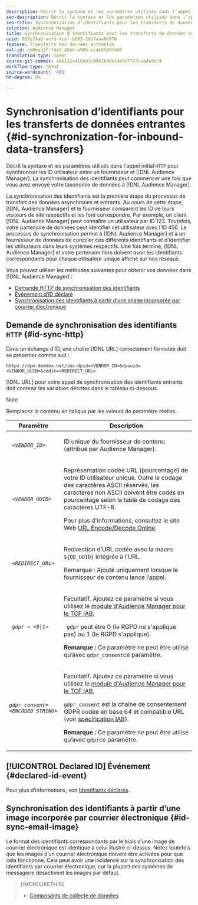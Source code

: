```yaml
---
description: Décrit la syntaxe et les paramètres utilisés dans l’appel HTTP initial pour synchroniser les ID utilisateur entre un fournisseur et une Audience Manager. La synchronisation des identifiants peut commencer une fois que vous avez envoyé votre taxonomie de données à l’Audience Manager.
seo-description: Décrit la syntaxe et les paramètres utilisés dans l’appel HTTP initial pour synchroniser les ID utilisateur entre un fournisseur et une Audience Manager. La synchronisation des identifiants peut commencer une fois que vous avez envoyé votre taxonomie de données à l’Audience Manager.
seo-title: Synchronisation d’identifiants pour les transferts de données entrantes
solution: Audience Manager
title: Synchronisation d’identifiants pour les transferts de données entrantes
uuid: 037e74a6-acfd-4cef-b693-16b7aaa8e976
feature: Transferts des données entrantes
exl-id: cd9be32f-f443-45bd-a906-ec4c8589f608
translation-type: tm+mt
source-git-commit: 48b122a4184d1c0662b9de14e92f727caa4a9d74
workflow-type: tm+mt
source-wordcount: '481'
ht-degree: 8%

---
```


# Synchronisation d’identifiants pour les transferts de données entrantes {#id-synchronization-for-inbound-data-transfers}

Décrit la syntaxe et les paramètres utilisés dans l&#39;appel initial `HTTP` pour synchroniser les ID utilisateur entre un fournisseur et [!DNL Audience Manager]. La synchronisation des identifiants peut commencer une fois que vous avez envoyé votre taxonomie de données à [!DNL Audience Manager].

La synchronisation des identifiants est la première étape du processus de transfert des données asynchrones et entrants. Au cours de cette étape, [!DNL Audience Manager] et le fournisseur comparent les ID de leurs visiteurs de site respectifs et les font correspondre. Par exemple, un client [!DNL Audience Manager] peut connaître un utilisateur par ID 123. Toutefois, votre partenaire de données peut identifier cet utilisateur avec l’ID 456. Le processus de synchronisation permet à [!DNL Audience Manager] et à un fournisseur de données de concilier ces différents identifiants et d’identifier les utilisateurs dans leurs systèmes respectifs. Une fois terminé, [!DNL Audience Manager] et votre partenaire tiers doivent avoir les identifiants correspondants pour chaque utilisateur unique affiché sur nos réseaux.

Vous pouvez utiliser les méthodes suivantes pour obtenir vos données dans [!DNL Audience Manager] :

* [Demande HTTP de synchronisation des identifiants](../../../integration/sending-audience-data/batch-data-transfer-explained/id-sync-http.md#id-sync-http)
* [Événement d’ID déclaré](../../../integration/sending-audience-data/batch-data-transfer-explained/id-sync-http.md#declared-id-event)
* [Synchronisation des identifiants à partir d’une image incorporée par courrier électronique](../../../integration/sending-audience-data/batch-data-transfer-explained/id-sync-http.md#id-sync-email-image)

## Demande de synchronisation des identifiants `HTTP` {#id-sync-http}

Dans un échange d’ID, une chaîne [!DNL URL] correctement formatée doit se présenter comme suit :

```
https://dpm.demdex.net/ibs:dpid=<VENDOR_ID>&dpuuid=<VENDOR_UUID>&redir=<REDIRECT_URL>
```

[!DNL URL] pour votre appel de synchronisation des identifiants entrants doit contenir les variables décrites dans le tableau ci-dessous.

>[!NOTE]
>
>Remplacez le contenu en italique par les valeurs de paramètre réelles.

<table id="table_EB9F4246E2A34ABB8ED06EA458EB186F"> 
 <thead> 
  <tr> 
   <th colname="col1" class="entry"> Paramètre </th> 
   <th colname="col2" class="entry"> Description </th> 
  </tr> 
 </thead>
 <tbody> 
  <tr> 
   <td colname="col1"> <code> <i>&lt;VENDOR_ID&gt;</i> </code> </td> 
   <td colname="col2"> <p>ID unique du fournisseur de contenu (attribué par <span class="keyword"> Audience Manager</span>). </p> </td> 
  </tr> 
  <tr> 
   <td colname="col1"> <code> <i>&lt;VENDOR_UUID&gt;</i> </code> </td> 
   <td colname="col2"> <p>Représentation codée URL (pourcentage) de votre ID utilisateur unique. Outre le codage des caractères ASCII réservés, les caractères non ASCII doivent être codés en pourcentage selon la table de codage des caractères UTF-8. </p> <p>Pour plus d'informations, consultez le site Web <a href="https://www.url-encode-decode.com" format="http" scope="external"> URL Encode/Decode Online</a>. </p> </td> 
  </tr> 
  <tr> 
   <td colname="col1"> <code> <i>&lt;REDIRECT_URL&gt;</i> </code> </td> 
   <td colname="col2"> <p>Redirection d’URL codée avec la macro <code> ${DD_UUID}</code> intégrée à l’URL. </p> <p>Remarque :  Ajouté uniquement lorsque le fournisseur de contenu lance l’appel. </p> </td> 
  </tr> 
  <tr> 
   <td colname="col1"> <code> <i>gdpr = &lt;0|1&gt;</i> </code> </td> 
   <td colname="col2"> <p>Facultatif. Ajoutez ce paramètre si vous utilisez le <a href="../../../overview/data-security-and-privacy/aam-iab-plugin.md">module d'Audience Manager pour le TCF IAB.</a></p> <p><code> gdpr</code> peut être 0 (le RGPD ne s'applique pas) ou 1 (le RGPD s'applique). </p> <p> <b>Remarque : </b> Ce paramètre ne peut être utilisé qu’avec  <code>gdpr_consent</code>ce paramètre.</p></td> 
  </tr> 
  <tr> 
   <td colname="col1"> <code><i>gdpr_consent=&lt;ENCODED STRING&gt;</i> </code> </td> 
   <td colname="col2"> <p>Facultatif. Ajoutez ce paramètre si vous utilisez le <a href="../../../overview/data-security-and-privacy/aam-iab-plugin.md">module d'Audience Manager pour le TCF IAB.</a></p> <p><code>gdpr_consent</code> est la chaîne de consentement GDPR codée en base 64 et compatible URL (voir <a href="https://github.com/InteractiveAdvertisingBureau/GDPR-Transparency-and-Consent-Framework/blob/master/URL-based%20Consent%20Passing_%20Framework%20Guidance.md#specifications" format="http" scope="external"> spécification IAB</a>). </p> <p> <b>Remarque : </b> Ce paramètre ne peut être utilisé qu’avec  <code>gdpr</code>ce paramètre.</p> </td> 
  </tr> 
 </tbody> 
</table>

## [!UICONTROL Declared ID] Événement {#declared-id-event}

Pour plus d’informations, voir [Identifiants déclarés](../../../features/declared-ids.md).

## Synchronisation des identifiants à partir d’une image incorporée par courrier électronique {#id-sync-email-image}

Le format des identifiants correspondants par le biais d’une image de courrier électronique est identique à celui illustré ci-dessus. Notez toutefois que les images d’un courrier électronique doivent être activées pour que cela fonctionne. Cela peut avoir une incidence sur la synchronisation des identifiants par courrier électronique, car la plupart des systèmes de messagerie désactivent les images par défaut.

>[!MORELIKETHIS]
>
>* [Composants de collecte de données](../../../reference/system-components/components-data-collection.md)


